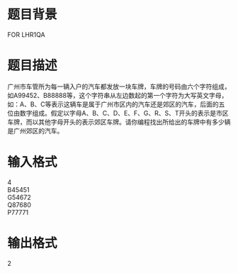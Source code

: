 # 

 
 # 题目背景 
<p>FOR&nbsp;LHR1QA</p> 

 
 # 题目描述 
<p>广州市车管所为每一辆入户的汽车都发放一块车牌，车牌的号码由六个字符组成，如A99452、B88888等，这个字符串从左边数起的第一个字符为大写英文字母，如：A、B、C等表示这辆车是属于广州市区内的汽车还是郊区的汽车，后面的五位由数字组成。假定以字母A、B、C、D、E、F、G、R、S、T开头的表示是市区车牌，而以其他字母开头的表示郊区车牌。请你编程找出所给出的车牌中有多少辆是广州郊区的汽车。</p> 

 
 # 输入格式 
<p>4<br />
B45451<br />
G54672<br />
Q87680<br />
P77771</p> 

 
 # 输出格式 
<p>2</p> 
